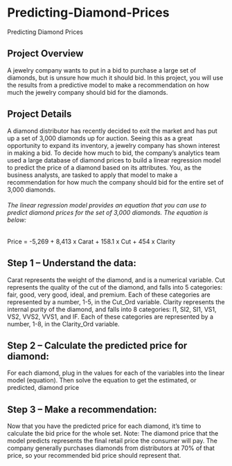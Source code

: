 # Predicting-Diamond-Prices
Predicting Diamond Prices

<h2> Project Overview </h2>

A jewelry company wants to put in a bid to purchase a large set of diamonds, but is unsure how much it should bid. In this project, you will use the results from a predictive model to make a recommendation on how much the jewelry company should bid for the diamonds.

<h2>Project Details</h2>

A diamond distributor has recently decided to exit the market and has put up a set of 3,000 diamonds up for auction. Seeing this as a great opportunity to expand its inventory, a jewelry company has shown interest in making a bid. To decide how much to bid, the company’s analytics team used a large database of diamond prices to build a linear regression model to predict the price of a diamond based on its attributes. You, as the business analysts, are tasked to apply that model to make a recommendation for how much the company should bid for the entire set of 3,000 diamonds.

<h6> The linear regression model provides an equation that you can use to predict diamond prices for the set of 3,000 diamonds. The equation is below: </h6>

Price = -5,269 + 8,413 x Carat + 158.1 x Cut + 454 x Clarity


<h2> Step 1 – Understand the data: </h2>

Carat represents the weight of the diamond, and is a numerical variable.
Cut represents the quality of the cut of the diamond, and falls into 5 categories: fair, good, very good, ideal, and premium. Each of these categories are represented by a number, 1-5, in the Cut_Ord variable.
Clarity represents the internal purity of the diamond, and falls into 8 categories: I1, SI2, SI1, VS1, VS2, VVS2, VVS1, and IF. Each of these categories are represented by a number, 1-8, in the Clarity_Ord variable.


<h2> Step 2 – Calculate the predicted price for diamond: </h2>
For each diamond, plug in the values for each of the variables into the linear model (equation). Then solve the equation to get the estimated, or predicted, diamond price 


<h2> Step 3 – Make a recommendation:</h2>

Now that you have the predicted price for each diamond, it’s time to calculate the bid price for the whole set. Note: The diamond price that the model predicts represents the final retail price the consumer will pay. The company generally purchases diamonds from distributors at 70% of that price, so your recommended bid price should represent that.



